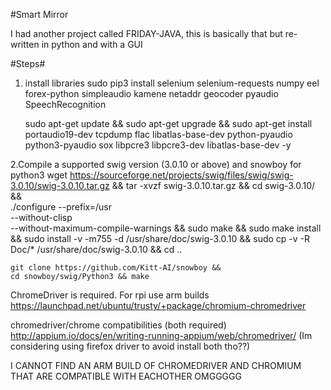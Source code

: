 #Smart Mirror

I had another project called FRIDAY-JAVA, this is basically that but re-written in python and with a GUI

#Steps#
1. install libraries
	sudo pip3 install selenium selenium-requests numpy eel forex-python simpleaudio kamene netaddr geocoder pyaudio SpeechRecognition

	sudo apt-get update &&
	sudo apt-get upgrade &&
	sudo apt-get install portaudio19-dev tcpdump flac libatlas-base-dev python-pyaudio python3-pyaudio sox libpcre3 libpcre3-dev libatlas-base-dev -y

2.Compile a supported swig version (3.0.10 or above) and snowboy for python3
	wget https://sourceforge.net/projects/swig/files/swig/swig-3.0.10/swig-3.0.10.tar.gz &&
	tar -xvzf swig-3.0.10.tar.gz &&
	cd swig-3.0.10/ &&   
	./configure --prefix=/usr                  \
			--without-clisp                    \
			--without-maximum-compile-warnings &&
	sudo make &&
	sudo make install &&
	sudo install -v -m755 -d /usr/share/doc/swig-3.0.10 &&
	sudo cp -v -R Doc/* /usr/share/doc/swig-3.0.10 &&
	cd ..

	git clone https://github.com/Kitt-AI/snowboy &&
	cd snowboy/swig/Python3 && make





ChromeDriver is required. For rpi use arm builds 
https://launchpad.net/ubuntu/trusty/+package/chromium-chromedriver 


chromedriver/chrome compatibilities (both required)
http://appium.io/docs/en/writing-running-appium/web/chromedriver/
(Im considering using firefox driver to avoid install both tho??)

I CANNOT FIND AN ARM BUILD OF CHROMEDRIVER AND CHROMIUM THAT ARE COMPATIBLE WITH EACHOTHER OMGGGGG 